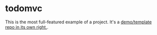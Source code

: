 
# todomvc

This is the most full-featured example of a project. It's a [demo/template repo in its own right.](https://github.com/nix-community/todomvc-nix).
